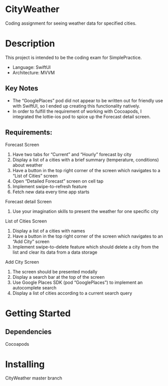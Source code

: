 # CityWeather
Coding assignment for seeing weather data for specified cities.

# Description
This project is intended to be the coding exam for SimplePractice. 
- Language: SwiftUI
- Architecture: MVVM

## Key Notes
- The “GooglePlaces” pod did not appear to be written out for friendly use with SwiftUI, so I ended up creating this functionality natively.
- In order to fulfill the requirement of working with Cocoapods, I integrated the lottie-ios pod to spice up the Forecast detail screen.

## Requirements: 

Forecast Screen
1. Have two tabs for “Current” and “Hourly” forecast by city
2. Display a list of a cities with a brief summary (temperature, conditions) about weather
3. Have a button in the top right corner of the screen which navigates to a “List of Cities”
screen
4. Open “Detailed Forecast” screen on cell tap
5. Implement swipe-to-refresh feature
6. Fetch new data every time app starts

Forecast detail Screen
1. Use your imagination skills to present the weather for one specific city

List of Cities Screen
1. Display a list of a cities with names
2. Have a button in the top right corner of the screen which navigates to an “Add City”
screen
3. Implement swipe-to-delete feature which should delete a city from the list and clear its
data from a data storage

Add City Screen
1. The screen should be presented modally
2. Display a search bar at the top of the screen
3. Use Google Places SDK (pod “GooglePlaces”) to implement an autocomplete search
4. Display a list of cities according to a current search query

# Getting Started
## Dependencies
Cocoapods 

# Installing
CityWeather master branch
